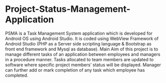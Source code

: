 # Project-Status-Management-Application
PSMA is a Task Management System application which is developed for Android OS using
Android Studio. It is coded using WebView Framework of Android Studio (PHP as a Server side
scripting language & Bootstrap as front end framework and Mysql as database). Main Aim of this
project is to manage different tasks of an application between employees and managers in a
procedure manner. Tasks allocated to team members are updated to software where specific project
members’ status will be displayed. Manager can further add or mark completion of any task which
employee has completed.
